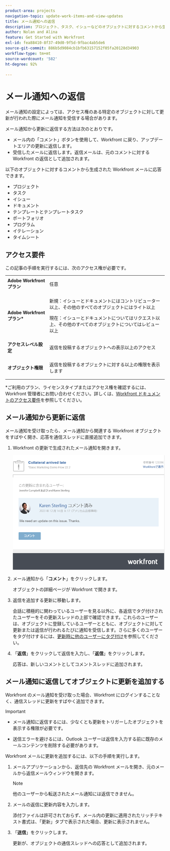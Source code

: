 ```yaml
---
product-area: projects
navigation-topic: update-work-items-and-view-updates
title: メール通知への返信
description: プロジェクト、タスク、イシューなどのオブジェクトに対するコメントから生成された Workfront のメール通知に応答して、Adobe Workfront アプリケーションで行われた元のコメントに返信を追加できます。
author: Nolan and Alina
feature: Get Started with Workfront
exl-id: fea88410-8f37-49d0-9f5d-9fbac4ab5de6
source-git-commit: 886b5d9084cb1bfb63157152f05fa20128d34903
workflow-type: tm+mt
source-wordcount: '582'
ht-degree: 92%

---
```


# メール通知への返信

<!-- Audited: April 2024-->

メール通知の設定によっては、アクセス権のある特定のオブジェクトに対して更新が行われた際にメール通知を受信する場合があります。

メール通知から更新に返信する方法は次のとおりです。

* メール内の「コメント」ボタンを使用して、Workfront に戻り、アップデートエリアの更新に返信します。
* 受信したメールに返信します。返信メールは、元のコメントに対する Workfront の返信として追加されます。

<!--
>[!NOTE]
>
>Replying to updates by email is not available for environments on Cluster 6.
-->

以下のオブジェクトに対するコメントから生成された Workfront メールに応答できます。

* プロジェクト
* タスク
* イシュー
* ドキュメント
* テンプレートとテンプレートタスク
* ポートフォリオ
* プログラム
* イテレーション
* タイムシート

## アクセス要件

この記事の手順を実行するには、次のアクセス権が必要です。

<table style="table-layout:auto">
 <col> 
 <col> 
 <tbody> 
  <tr> 
   <td role="rowheader"><strong>Adobe Workfront プラン</strong></td> 
   <td> <p>任意</p> </td> 
  </tr> 
  <tr> 
   <td role="rowheader"><strong>Adobe Workfront プラン*</strong></td> 
   <td> <p>新規：イシューとドキュメントにはコントリビューター以上、その他のすべてのオブジェクトにはライト以上</p>
   <p>現在：イシューとドキュメントについてはリクエスト以上、その他のすべてのオブジェクトについてはレビュー以上</p> </td> 
  </tr> 
  <tr> 
   <td role="rowheader"><strong>アクセスレベル設定</strong></td> 
   <td> <p>返信を投稿するオブジェクトへの表示以上のアクセス</p> </td> 
  </tr> 
  <tr> 
   <td role="rowheader"><strong>オブジェクト権限</strong></td> 
   <td> <p>返信を投稿するオブジェクトに対する以上の権限を表示します</p> </td> 
  </tr> 
 </tbody> 
</table>

*ご利用のプラン、ライセンスタイプまたはアクセス権を確認するには、Workfront 管理者にお問い合わせください。詳しくは、[Workfront ドキュメントのアクセス要件](/help/quicksilver/administration-and-setup/add-users/access-levels-and-object-permissions/access-level-requirements-in-documentation.md)を参照してください。

## メール通知から更新に返信

メール通知を受け取ったら、メール通知から関連する Workfront オブジェクトをすばやく開き、応答を通信スレッドに直接追加できます。

1. Workfront の更新で生成されたメール通知を開きます。

   ![email.png](assets/email-350x202.png)
1. メール通知から「**コメント**」をクリックします。

   オブジェクトの詳細ページが Workfront で開きます。

1. 返信を追加する更新に移動します。

   会話に積極的に関わっているユーザーを見る以外に、各返信でタグ付けされたユーザーをその更新スレッドの上部で確認できます。これらのユーザーは、オブジェクトに登録しているユーザーとともに、オブジェクトに対して更新または返信が行われるたびに通知を受信します。さらに多くのユーザーをタグ付けするには、[更新時に他のユーザーにタグ付け](../../workfront-basics/updating-work-items-and-viewing-updates/tag-others-on-updates.md)を参照してください。

1. 「**返信**」をクリックして返信を入力し、「**返信**」をクリックします。

   応答は、新しいコメントとしてコメントスレッドに追加されます。

## メール通知に返信してオブジェクトに更新を追加する

Workfront のメール通知を受け取った場合、Workfront にログインすることなく、通信スレッドに更新をすばやく追加できます。

>[!IMPORTANT]
>
>* メール通知に返信するには、少なくとも更新をトリガーしたオブジェクトを表示する権限が必要です。
>
>* 送信エラーを避けるには、Outlook ユーザーは返信を入力する前に既存のメールコンテンツを削除する必要があります。

Workfront メールに更新を追加するには、以下の手順を実行します。

1. メールアプリケーションから、返信先の Workfront メールを開き、元のメールから返信メールウィンドウを開きます。

   >[!NOTE]
   >
   >    他のユーザーから転送されたメール通知には返信できません。


1. メールの返信に更新内容を入力します。

   添付ファイルは許可されておらず、メール内の更新に適用されたリッチテキスト書式は、「更新」タブで表示された場合、更新に表示されません。
1. 「**送信**」をクリックします。

   更新が、オブジェクトの通信スレッドへの応答として追加されます。
